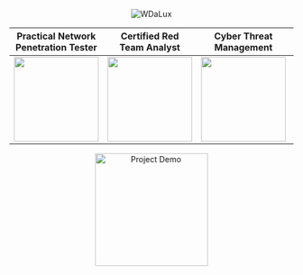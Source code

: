 <div align="center">

![WDaLux](https://tryhackme-badges.s3.amazonaws.com/WdaLuX.png)

Practical Network Penetration Tester |Certified Red Team Analyst | Cyber Threat Management | Cybersecurity Analyst
|:----------:| :----------: | :-----------: |:-----------: |
|<img src="https://accredible_temp_credential_images.s3-external-1.amazonaws.com/16876999593330868544905673294912.jpg?cb=1687699960834" width="150" height ="150"/>| <img src="https://templates.images.credential.net/17043567286076012013649409456004.png" width="150" height="150"/> | <img src="https://images.credly.com/images/5d5ac32b-d239-42b8-9665-8a921dc3ab47/image.png" width="150" height="150"/> |<img src="https://images.credly.com/images/441578ec-c0f3-46cc-95fc-86b27e90cf4f/image.png" width="150" height="150"/> |

</div>

<div align="center">
  <img src="https://media0.giphy.com/media/v1.Y2lkPTc5MGI3NjExYm5vOGRtYjc3dWE0a3NubXU0cTQ3eDF1eTJqMmplcHVnOHlycjQxNyZlcD12MV9pbnRlcm5hbF9naWZfYnlfaWQmY3Q9Zw/tHIRLHtNwxpjIFqPdV/giphy.gif" width="200" alt="Project Demo">
</div>
